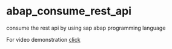 # abap_consume_rest_api

consume the rest api by using sap abap programming language


For video demonstration [click]()
